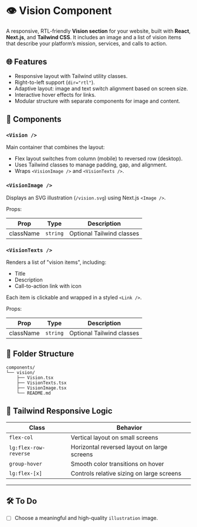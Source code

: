 # 👁️ Vision Component

A responsive, RTL-friendly **Vision section** for your website, built with **React**, **Next.js**, and **Tailwind CSS**. It includes an image and a list of vision items that describe your platform’s mission, services, and calls to action.

## 🌐 Features

- Responsive layout with Tailwind utility classes.
- Right-to-left support (`dir="rtl"`).
- Adaptive layout: image and text switch alignment based on screen size.
- Interactive hover effects for links.
- Modular structure with separate components for image and content.

## 🧩 Components

### `<Vision />`

Main container that combines the layout:

- Flex layout switches from column (mobile) to reversed row (desktop).
- Uses Tailwind classes to manage padding, gap, and alignment.
- Wraps `<VisionImage />` and `<VisionTexts />`.

### `<VisionImage />`

Displays an SVG illustration (`/vision.svg`) using Next.js `<Image />`.

Props:

| Prop      | Type     | Description                 |
|-----------|----------|-----------------------------|
| className | `string` | Optional Tailwind classes   |

### `<VisionTexts />`

Renders a list of "vision items", including:

- Title
- Description
- Call-to-action link with icon

Each item is clickable and wrapped in a styled `<Link />`.

Props:

| Prop      | Type     | Description                 |
|-----------|----------|-----------------------------|
| className | `string` | Optional Tailwind classes   |



## 📁 Folder Structure
```
components/
└── vision/
    ├── Vision.tsx
    ├── VisionTexts.tsx
    ├── VisionImage.tsx
    └── README.md

```

## 🎯 Tailwind Responsive Logic

| Class               | Behavior                                         |
|---------------------|--------------------------------------------------|
| `flex-col`          | Vertical layout on small screens                 |
| `lg:flex-row-reverse` | Horizontal reversed layout on large screens   |
| `group-hover`       | Smooth color transitions on hover                |
| `lg:flex-[x]`       | Controls relative sizing on large screens        |

---


## 🛠️ To Do

- [ ] Choose a meaningful and high-quality `illustration` image.
